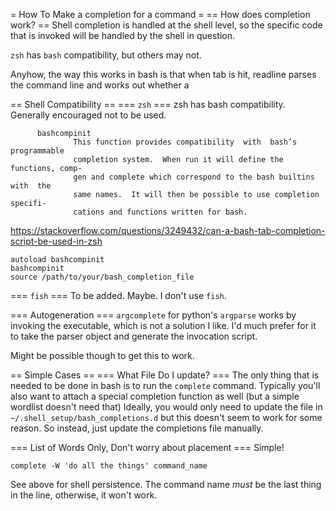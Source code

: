 = How To Make a completion for a command =
== How does completion work? ==
Shell completion is handled at the shell level, so the
specific code that is invoked will be handled by the shell
in question.

`zsh` has `bash` compatibility, but others may not.

Anyhow, the way this works in bash is that when tab is hit,
readline parses the command line and works out whether a 

== Shell Compatibility ==
=== `zsh` ===
zsh has bash compatibility. Generally encouraged not to be used.
```
      bashcompinit
              This function provides compatibility  with  bash’s  programmable
              completion system.  When run it will define the functions, comp-
              gen and complete which correspond to the bash builtins with  the
              same names.  It will then be possible to use completion specifi-
              cations and functions written for bash.
```

https://stackoverflow.com/questions/3249432/can-a-bash-tab-completion-script-be-used-in-zsh

```
autoload bashcompinit
bashcompinit
source /path/to/your/bash_completion_file
```

=== `fish` ===
To be added. Maybe. I don't use `fish`.

=== Autogeneration ===
`argcomplete` for python's `argparse` works by invoking the executable, which is not a solution
I like. I'd much prefer for it to take the parser object and generate the invocation script.

Might be possible though to get this to work.

== Simple Cases ==
=== What File Do I update? ===
The only thing that is needed to be done in bash is to run the `complete` command. Typically you'll
also want to attach a special completion function as well (but a simple wordlist doesn't need that)
Ideally, you would only need to update the file in `~/.shell_setup/bash_completions.d` but this
doesn't seem to work for some reason. So instead, just update the completions file manually.

=== List of Words Only, Don't worry about placement ===
Simple!

```
complete -W 'do all the things' command_name
```

See above for shell persistence. The command name _must_ be the last thing in the line,
otherwise, it won't work.
